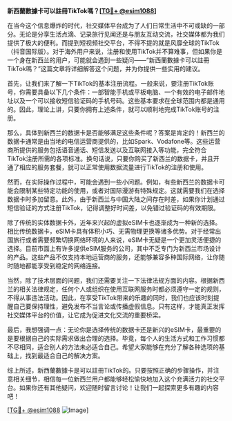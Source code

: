 **新西蘭數據卡可以註冊TikTok嗎？[[TG💪+ @esim1088](https://t.me/s/esim1088)]**

在当今这个信息爆炸的时代，社交媒体平台成为了人们日常生活中不可或缺的一部分。无论是分享生活点滴、记录旅行见闻还是与朋友互动交流，社交媒体都为我们提供了极大的便利。而提到短视频社交平台，不得不提的就是风靡全球的TikTok（抖音国际版）。对于海外用户来说，注册和使用TikTok并不算难事，但如果你是一个身在新西兰的用户，可能就会遇到一些疑问——“新西蘭數據卡可以註冊TikTok嗎？”这篇文章将详细解答这个问题，并为你提供一些实用的建议。

首先，让我们来了解一下TikTok的基本注册流程。一般来说，要注册TikTok账号，你需要具备以下几个条件：一部智能手机或平板电脑、一个有效的电子邮件地址以及一个可以接收短信验证码的手机号码。这些基本要求在全球范围内都是通用的。因此，理论上讲，只要你拥有上述条件，就可以顺利地完成TikTok账号的注册。

那么，具体到新西兰的数据卡是否能够满足这些条件呢？答案是肯定的！新西兰的数据卡通常是由当地的电信运营商提供的，比如Spark、Vodafone等。这些运营商所提供的服务包括语音通话、短信发送以及互联网接入等功能，完全符合TikTok注册所需的各项标准。换句话说，只要你购买了新西兰的数据卡，并且开通了相应的服务套餐，就可以正常使用数据流量进行TikTok的注册和使用。

然而，在实际操作过程中，可能会遇到一些小问题。例如，有些新西兰的数据卡可能会限制某些特定功能的使用，或者对国际漫游有特殊规定。这就需要我们在选择数据卡时多加留意。此外，由于新西兰与中国大陆之间存在时差，如果你计划通过短信验证的方式注册TikTok，记得调整好时间差，以免错过验证码的有效期限。

除了传统的实体数据卡外，近年来兴起的虚拟eSIM卡也逐渐成为一种新的选择。相比传统数据卡，eSIM卡具有体积小巧、无需物理更换等诸多优势。对于经常出国旅行或者需要频繁切换网络环境的人来说，eSIM卡无疑是一个更加灵活便捷的选择。目前市面上有许多提供eSIM服务的公司，其中不乏专门为新西兰市场设计的产品。这些产品不仅支持本地运营商的服务，还能够兼容多种国际网络，让你随时随地都能享受到稳定的网络连接。

当然，除了技术层面的问题，我们还需要关注一下法律法规方面的内容。根据新西兰的相关法律规定，任何个人或组织在使用互联网服务时都必须遵守一定的规则，不得从事违法活动。因此，在享受TikTok带来的乐趣的同时，我们也应该时刻提醒自己要保持理性，避免发布不当言论或传播虚假信息。只有这样，才能真正发挥社交媒体平台的价值，让它成为促进文化交流的重要桥梁。

最后，我想强调一点：无论你是选择传统的数据卡还是新兴的eSIM卡，最重要的是要根据自己的实际需求做出合理的选择。毕竟，每个人的生活方式和工作习惯都不尽相同，适合别人的方法未必适合自己。希望大家能够在充分了解各种选项的基础上，找到最适合自己的解决方案。

综上所述，新西蘭數據卡是可以註冊TikTok的。只要按照正确的步骤操作，并注意相关细节，相信每一位新西兰用户都能够轻松愉快地加入这个充满活力的社交平台。如果你还有其他疑问，欢迎随时留言讨论！让我们一起探索更多有趣的内容吧！

[[TG💪+ @esim1088](https://t.me/s/esim1088) ![Image](https://i.postimg.cc/4NQfJmqS/Snipaste-2025-05-13-00-14-12.png)]